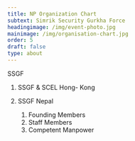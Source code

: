```yaml
---
title: NP Organization Chart
subtext: Simrik Security Gurkha Force
headingimage: /img/event-photo.jpg
mainimage: /img/organisation-chart.jpg
order: 5
draft: false
type: about
---
```

SSGF

1. SSGF & SCEL Hong- Kong
2. SSGF Nepal

   1. Founding Members
   2. Staff Members
   3. Competent Manpower